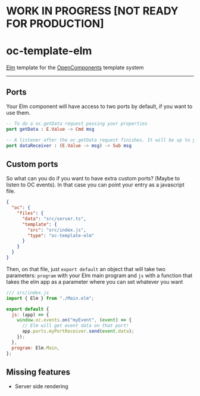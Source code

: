 # WORK IN PROGRESS [NOT READY FOR PRODUCTION]

# oc-template-elm

[Elm](https://elm-lang.org) template for the [OpenComponents](https://github.com/opentable/oc) template system

---

## Ports

Your Elm component will have access to two ports by default, if you want to use them.

```elm
-- To do a oc.getData request passing your properties
port getData : E.Value -> Cmd msg

-- A listener after the oc.getData request finishes. It will be up to you to decode errors you may get.
port dataReceiver : (E.Value -> msg) -> Sub msg
```

## Custom ports

So what can you do if you want to have extra custom ports? (Maybe to listen to OC events). In that case you can point your entry as a javascript file.

```json
{
  "oc": {
    "files": {
      "data": "src/server.ts",
      "template": {
        "src": "src/index.js",
        "type": "oc-template-elm"
      }
    }
  }
}
```

Then, on that file, just `export default` an object that will take two parameters: `program` with your Elm main program and `js` with a function that takes the elm app as a parameter where you can set whatever you want

```js
/// src/index.js
import { Elm } from "./Main.elm";

export default {
  js: (app) => {
    window.oc.events.on("myEvent", (event) => {
      // Elm will get event data on that port!
      app.ports.myPortReceiver.send(event.data);
    });
  },
  program: Elm.Main,
};
```

## Missing features

- Server side rendering
